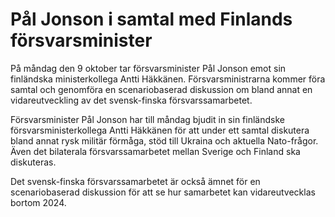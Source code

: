 # Pål Jonson i samtal med Finlands försvarsminister

På måndag den 9 oktober tar försvarsminister Pål Jonson emot sin finländska ministerkollega Antti Häkkänen. Försvarsministrarna kommer föra samtal och genomföra en scenariobaserad diskussion om bland annat en vidareutveckling av det svensk-finska försvarssamarbetet.

Försvarsminister Pål Jonson har till måndag bjudit in sin finländske försvarsministerkollega Antti Häkkänen för att under ett samtal diskutera bland annat rysk militär förmåga, stöd till Ukraina och aktuella Nato-frågor. Även det bilaterala försvarssamarbetet mellan Sverige och Finland ska diskuteras.

Det svensk-finska försvarssamarbetet är också ämnet för en scenariobaserad diskussion för att se hur samarbetet kan vidareutvecklas bortom 2024.
